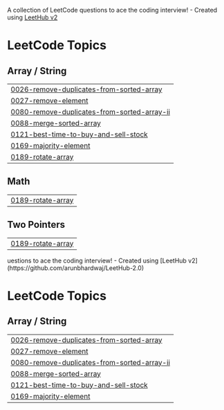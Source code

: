 A collection of LeetCode questions to ace the coding interview! - Created using [LeetHub v2](https://github.com/arunbhardwaj/LeetHub-2.0)
<!---LeetCode Topics Start-->
# LeetCode Topics
## Array / String
|  |
| ------- |
| [0026-remove-duplicates-from-sorted-array](https://github.com/eyadselmy1/technicalInterviews/tree/master/0026-remove-duplicates-from-sorted-array) |
| [0027-remove-element](https://github.com/eyadselmy1/technicalInterviews/tree/master/0027-remove-element) |
| [0080-remove-duplicates-from-sorted-array-ii](https://github.com/eyadselmy1/technicalInterviews/tree/master/0080-remove-duplicates-from-sorted-array-ii) |
| [0088-merge-sorted-array](https://github.com/eyadselmy1/technicalInterviews/tree/master/0088-merge-sorted-array) |
| [0121-best-time-to-buy-and-sell-stock](https://github.com/eyadselmy1/technicalInterviews/tree/master/0121-best-time-to-buy-and-sell-stock) |
| [0169-majority-element](https://github.com/eyadselmy1/technicalInterviews/tree/master/0169-majority-element) |
| [0189-rotate-array](https://github.com/eyadselmy1/technicalInterviews/tree/master/0189-rotate-array) |
## Math
|  |
| ------- |
| [0189-rotate-array](https://github.com/eyadselmy1/technicalInterviews/tree/master/0189-rotate-array) |
## Two Pointers
|  |
| ------- |
| [0189-rotate-array](https://github.com/eyadselmy1/technicalInterviews/tree/master/0189-rotate-array) |
<!---LeetCode Topics End-->uestions to ace the coding interview! - Created using [LeetHub v2](https://github.com/arunbhardwaj/LeetHub-2.0)
<!---LeetCode Topics Start-->
# LeetCode Topics
## Array / String
|  |
| ------- |
| [0026-remove-duplicates-from-sorted-array](https://github.com/eyadselmy1/technicalInterviews/tree/master/0026-remove-duplicates-from-sorted-array) |
| [0027-remove-element](https://github.com/eyadselmy1/technicalInterviews/tree/master/0027-remove-element) |
| [0080-remove-duplicates-from-sorted-array-ii](https://github.com/eyadselmy1/technicalInterviews/tree/master/0080-remove-duplicates-from-sorted-array-ii) |
| [0088-merge-sorted-array](https://github.com/eyadselmy1/technicalInterviews/tree/master/0088-merge-sorted-array) |
| [0121-best-time-to-buy-and-sell-stock](https://github.com/eyadselmy1/technicalInterviews/tree/master/0121-best-time-to-buy-and-sell-stock) |
| [0169-majority-element](https://github.com/eyadselmy1/technicalInterviews/tree/master/0169-majority-element) |
